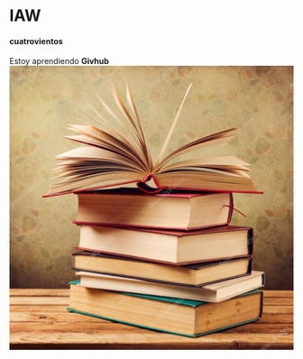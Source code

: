 # IAW
#### cuatrovientos
Estoy aprendiendo **Givhub**
![ITC books](https://github.com/luz20026/iaw22-learning-github/blob/main/books.jpg)
